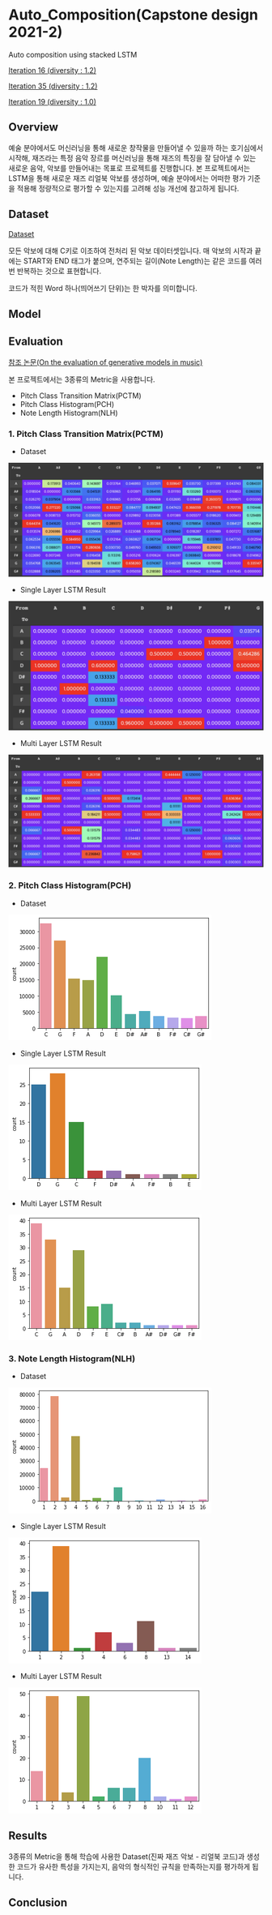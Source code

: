 # Auto_Composition(Capstone design 2021-2)
Auto composition using stacked LSTM

[Iteration 16 (diversity : 1.2)](https://soundcloud.com/mezb0euz8jff/result-iter-16-div-1-20?si=8d1d3560e6044f40916fcc68e0bd468c)

[Iteration 35 (diversity : 1.2)](https://soundcloud.com/mezb0euz8jff/result-iter-35-div-1-20?si=a36c444bdc0a44bd8e1539b744902a87)

[Iteration 19 (diversity : 1.0)](https://soundcloud.com/mezb0euz8jff/result-iter-39-div-1-00?si=67fd7fb740a54cd184f7acc485b22bab)

## Overview

예술 분야에서도 머신러닝을 통해 새로운 창작물을 만들어낼 수 있을까 하는 호기심에서 시작해, 재즈라는 특정 음악 장르를 머신러닝을 통해 재즈의 특징을 잘 담아낼 수 있는 새로운 음악, 악보를 만들어내는 목표로 프로젝트를 진행합니다. 본 프로젝트에서는 LSTM을 통해 새로운 재즈 리얼북 악보를 생성하며, 예술 분야에서는 어떠한 평가 기준을 적용해 정량적으로 평가할 수 있는지를 고려해 성능 개선에 참고하게 됩니다. 

## Dataset

[Dataset](chord_sentences.txt)

모든 악보에 대해 C키로 이조하여 전처리 된 악보 데이터셋입니다. 매 악보의 시작과 끝에는 START와 END 태그가 붙으며, 연주되는 길이(Note Length)는 같은 코드를 여러 번 반복하는 것으로 표현합니다.

코드가 적힌 Word 하나(띄어쓰기 단위)는 한 박자를 의미합니다.

## Model

## Evaluation

[참조 논문(On the evaluation of generative models in music)](https://musicinformatics.gatech.edu/wp-content_nondefault/uploads/2018/11/postprint.pdf)

본 프로젝트에서는 3종류의 Metric을 사용합니다.

* Pitch Class Transition Matrix(PCTM)
* Pitch Class Histogram(PCH)
* Note Length Histogram(NLH)

### 1. Pitch Class Transition Matrix(PCTM)

* Dataset

![dataset_PCTM](src/dataset_PCTM.png)

* Single Layer LSTM Result

![single_PCTM](src/single_PCTM.png)

* Multi Layer LSTM Result

![multi_PCTM](src/multi_PCTM.png)

### 2. Pitch Class Histogram(PCH)

* Dataset

![dataset_PCH](src/dataset_PCH.png)

* Single Layer LSTM Result

![single_PCH](src/single_PCH.png)

* Multi Layer LSTM Result

![multi_PCH](src/multi_PCH.png)

### 3. Note Length Histogram(NLH)

* Dataset

![dataset_NLH](src/dataset_NLH.png)

* Single Layer LSTM Result

![single_NLH](src/single_NLH.png)

* Multi Layer LSTM Result

![multi_NLH](src/multi_NLH.png)

## Results

3종류의 Metric을 통해 학습에 사용한 Dataset(진짜 재즈 악보 - 리얼북 코드)과 생성한 코드가 유사한 특성을 가지는지, 음악의 형식적인 규칙을 만족하는지를 평가하게 됩니다.


## Conclusion

